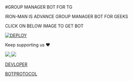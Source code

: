 #GROUP MANAGER BOT FOR TG

IRON-MAN IS ADVANCE GROUP MANAGER BOT FOR GEEKS 

CLICK ON BELOW IMAGE TO GET BOT  

[![DEPLOY](https://telegra.ph/file/6c5e333ad7026936ee052.jpg)](https://t.mr/Yuigahama_yui_robot)

Keep supporting us ♥️

<a href="https://github.com/satyanandatripathi/emcee" alt="GitHub repo size"> <img src="https://img.shields.io/github/repo-size/satyanandatripathi/emcee" />
<a href="https://t.me/BotProtocol" alt="Telegram!"> <img src="https://aleen42.github.io/badges/src/telegram.svg" /> 



[DEVLOPER](https://t.me/ANlME_SENPAI)






[BOTPROTOCOL](https://t.me/BOTPROTOCOL)

